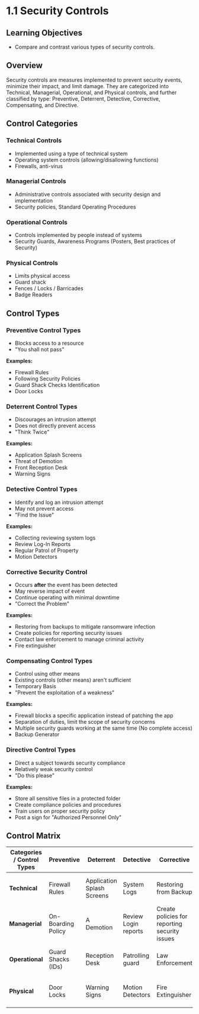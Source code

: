# 1.1 Security Controls

## Learning Objectives
- Compare and contrast various types of security controls.

## Overview
Security controls are measures implemented to prevent security events, minimize their impact, and limit damage. They are categorized into Technical, Managerial, Operational, and Physical controls, and further classified by type: Preventive, Deterrent, Detective, Corrective, Compensating, and Directive.

## Control Categories

### Technical Controls
- Implemented using a type of technical system
- Operating system controls (allowing/disallowing functions)
- Firewalls, anti-virus

### Managerial Controls
- Administrative controls associated with security design and implementation
- Security policies, Standard Operating Procedures

### Operational Controls
- Controls implemented by people instead of systems
- Security Guards, Awareness Programs (Posters, Best practices of Security)

### Physical Controls
- Limits physical access
- Guard shack
- Fences / Locks / Barricades
- Badge Readers

## Control Types

### Preventive Control Types
- Blocks access to a resource
- "You shall not pass"

**Examples:**
- Firewall Rules
- Following Security Policies
- Guard Shack Checks Identification
- Door Locks

### Deterrent Control Types
- Discourages an intrusion attempt
- Does not directly prevent access
- "Think Twice"

**Examples:**
- Application Splash Screens
- Threat of Demotion
- Front Reception Desk
- Warning Signs

### Detective Control Types
- Identify and log an intrusion attempt
- May not prevent access
- "Find the Issue"

**Examples:**
- Collecting reviewing system logs
- Review Log-In Reports
- Regular Patrol of Property
- Motion Detectors

### Corrective Security Control
- Occurs **after** the event has been detected
- May reverse impact of event
- Continue operating with minimal downtime
- "Correct the Problem"

**Examples:**
- Restoring from backups to mitigate ransomware infection
- Create policies for reporting security issues
- Contact law enforcement to manage criminal activity
- Fire extinguisher

### Compensating Control Types
- Control using other means
- Existing controls (other means) aren't sufficient
- Temporary Basis
- "Prevent the exploitation of a weakness"

**Examples:**
- Firewall blocks a specific application instead of patching the app
- Separation of duties, limit the scope of security concerns
- Multiple security guards working at the same time (No complete access)
- Backup Generator

### Directive Control Types
- Direct a subject towards security compliance
- Relatively weak security control
- "Do this please"

**Examples:**
- Store all sensitive files in a protected folder
- Create compliance policies and procedures
- Train users on proper security policy
- Post a sign for "Authorized Personnel Only"

## Control Matrix

| Categories / Control Types | Preventive | Deterrent | Detective | Corrective | Compensating | Directive |
|---------------------------|------------|-----------|-----------|------------|--------------|-----------|
| **Technical** | Firewall Rules | Application Splash Screens | System Logs | Restoring from Backup | Block instead of patch | Store files in protected folder |
| **Managerial** | On-Boarding Policy | A Demotion | Review Login reports | Create policies for reporting security issues | Separation of Duties | Directing staff to comply with policies |
| **Operational** | Guard Shacks (IDs) | Reception Desk | Patrolling guard | Law Enforcement | Multiple Security Staff working at once | Train users on security policy |
| **Physical** | Door Locks | Warning Signs | Motion Detectors | Fire Extinguisher | Backup Power Generator | Sign: Authorized Personnel Only |
